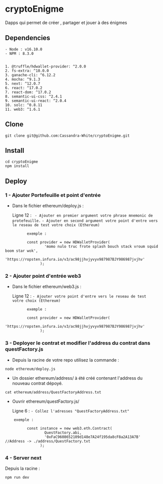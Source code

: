 # cryptoEnigme
Dapps qui permet de créer , partager et jouer à des énigmes


## Dependencies
    - Node : v16.10.0
    - NPM : 8.3.0
    

    1. @truffle/hdwallet-provider: ^2.0.0
    2. fs-extra: ^10.0.0
    3. ganache-cli: ^6.12.2
    4. mocha: ^9.1.3
    5. next: ^12.0.7
    6. react: ^17.0.2
    7. react-dom: ^17.0.2
    8. semantic-ui-css: ^2.4.1
    9. semantic-ui-react: ^2.0.4
    10. solc: ^0.8.11
    11. web3: ^1.6.1

## Clone

```
git clone git@github.com:Cassandra-White/cryptoEnigme.git
```

## Install

```
cd cryptoEnigme
npm install
```

## Deploy
### 1 - Ajouter Portefeuille et point d'entrée

 - Dans le fichier ethereum/deploy.js :

    Ligne 12 : 
         ``` - Ajouter en premier argument votre phrase mnemonic de protefeuille.```
          ```- Ajouter en second argument votre point d'entre vers le reseau de test votre choix (Ethereum)```

```
          exemple : 
          
          const provider = new HDWalletProvider(
                  'momo nulo truc frote splash bouch stack vroum squid boom star wok',
                  'https://ropsten.infura.io/v3/ac98jjhvjyvyv987987BJY986987jvjhv'
                );
```

### 2 - Ajouter point d'entrée web3

 - Dans le fichier ethereum/web3.js :

    Ligne 12 : 
          ```- Ajouter votre point d'entre vers le reseau de test votre choix (Ethereum)```

```
          exemple : 
          
          const provider = new HDWalletProvider(
                  'https://ropsten.infura.io/v3/ac98jjhvjyvyv987987BJY986987jvjhv'
                );
```

### 3 - Deployer le contrat et modifier l'address du contrat dans questFactory.js

 -  Depuis la racine de votre repo utilisez la commande : 
  
```  
node ethereum/deploy.js
```

 - Un dossier ethereum/address/ à été créé contenant l'address du nouveau contrat dépoyé.
  
```
cat ethereum/address/QuestFactoryAddress.txt
```

 - Ouvrir ethereum/questFactory.js/ 

    Ligne 6 :
          ```- Collez l'adresses "QuestFactoryAddress.txt"```
          
```
    exemple : 
         
          const instance = new web3.eth.Contract(
                  QuestFactory.abi,
                  '0xFaC9608652109d148e7A24f195da8cF8a2A13A7B' //Address -> ./address/QuestFactory.txt
                );
```

### 4 - Server next

  Depuis la racine :
  ```
  npm run dev
  ```

